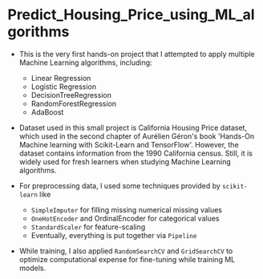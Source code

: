 # Predict_Housing_Price_using_ML_algorithms

- This is the very first hands-on project that I attempted to apply multiple Machine Learning algorithms, including:
  - Linear Regression
  - Logistic Regression
  - DecisionTreeRegression
  - RandomForestRegression
  - AdaBoost

- Dataset used in this small project is California Housing Price dataset, which used in the second chapter of Aurélien Géron's book 'Hands-On Machine learning with Scikit-Learn and TensorFlow'. However, the dataset contains information from the 1990 California census. Still, it is widely used for fresh learners when studying Machine Learning algorithms.

- For preprocessing data, I used some techniques provided by `scikit-learn` like 
  - `SimpleImputer` for filling missing numerical missing values
  - `OneHotEncoder` and OrdinalEncoder for categorical values
  - `StandardScaler` for feature-scaling
  - Eventually, everything is put together via `Pipeline`

- While training, I also applied `RandomSearchCV` and `GridSearchCV` to optimize computational expense for fine-tuning while training ML models.
